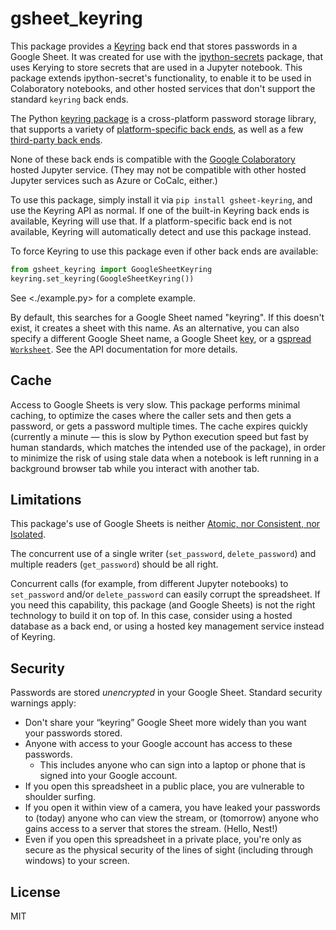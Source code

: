 # gsheet_keyring

This package provides a [Keyring](https://pypi.python.org/pypi/keyring) back end
that stores passwords in a Google Sheet. It was created for use with the
[ipython-secrets](https://github.com/osteele/ipython-secrets) package, that uses
Kerying to store secrets that are used in a Jupyter notebook. This package
extends ipython-secret's functionality, to enable it to be used in Colaboratory
notebooks, and other hosted services that don't support the standard `keyring`
back ends.

The Python [keyring package](https://pypi.python.org/pypi/keyring) is a
cross-platform password storage library, that supports a variety of
[platform-specific back
ends](https://pypi.org/project/keyring/#what-is-python-keyring-lib), as well as
a few [third-party back
ends](https://pypi.org/project/keyring/#third-party-backends).

None of these back ends is compatible with the [Google
Colaboratory](https://colab.research.google.com/) hosted Jupyter service. (They
may not be compatible with other hosted Jupyter services such as Azure or
CoCalc, either.)

To use this package, simply install it via `pip install gsheet-keyring`, and use
the Keyring API as normal. If one of the built-in Keyring back ends is
available, Keyring will use that. If a platform-specific back end is not
available, Keyring will automatically detect and use this package instead.

To force Keyring to use this package even if other back ends are available:

```python
from gsheet_keyring import GoogleSheetKeyring
keyring.set_keyring(GoogleSheetKeyring())
```

See <./example.py> for a complete example.

By default, this searches for a Google Sheet named "keyring". If this doesn't
exist, it creates a sheet with this name. As an alternative, you can also
specify a different Google Sheet name, a Google Sheet
[key](https://webapps.stackexchange.com/questions/74205/what-is-the-key-in-my-google-sheets-url),
or a [gspread
`Worksheet`](https://gspread.readthedocs.io/en/latest/#gspread.models.Worksheet).
See the API documentation for more details.

## Cache

Access to Google Sheets is very slow. This package performs minimal caching, to
optimize the cases where the caller sets and then gets a password, or gets a
password multiple times. The cache expires quickly (currently a minute — this is
slow by Python execution speed but fast by human standards, which matches the
intended use of the package), in order to minimize the risk of using stale data
when a notebook is left running in a background browser tab while you interact
with another tab.

## Limitations

This package's use of Google Sheets is neither [Atomic, nor Consistent, nor
Isolated](https://en.wikipedia.org/wiki/ACID#Characteristics).

The concurrent use of a single writer (`set_password`, `delete_password`) and
multiple readers (`get_password`) should be all right.

Concurrent calls (for example, from different Jupyter notebooks) to
`set_password` and/or `delete_password` can easily corrupt the spreadsheet. If
you need this capability, this package (and Google Sheets) is not the right
technology to build it on top of. In this case, consider using a hosted database
as a back end, or using a hosted key management service instead of Keyring.

## Security

Passwords are stored *unencrypted* in your Google Sheet. Standard security
warnings apply:

* Don't share your “keyring” Google Sheet more widely than you want your
  passwords stored.
* Anyone with access to your Google account has access to these passwords.
  * This includes anyone who can sign into a laptop or phone that is signed into
    your Google account.
* If you open this spreadsheet in a public place, you are vulnerable to
  shoulder surfing.
* If you open it within view of a camera, you have leaked your passwords to
  (today) anyone who can view the stream, or (tomorrow) anyone who gains access
  to a server that stores the stream. (Hello, Nest!)
* Even if you open this spreadsheet in a private place, you're only as secure as
  the physical security of the lines of sight (including through windows) to
  your screen.

## License

MIT
